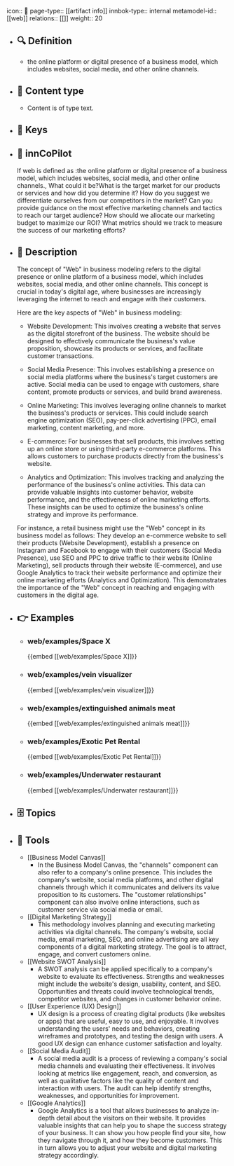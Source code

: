 icon:: 🧿
page-type:: [[artifact info]]
innbok-type:: internal
metamodel-id:: [[web]]
relations:: [[]]
weight:: 20

- ## 🔍 Definition
  - the online platform or digital presence of a business model, which includes websites, social media, and other online channels.
- ## 📰 Content type 
  - Content is of type text.
  
- ## 🔑 Keys
  
- ## 🤖 innCoPilot
  If web is defined as :the online platform or digital presence of a business model, which includes websites, social media, and other online channels., What could it be?What is the target market for our products or services and how did you determine it?
  How do you suggest we differentiate ourselves from our competitors in the market?
  Can you provide guidance on the most effective marketing channels and tactics to reach our target audience?
  How should we allocate our marketing budget to maximize our ROI?
  What metrics should we track to measure the success of our marketing efforts?
- ## 📖 Description
  The concept of "Web" in business modeling refers to the digital presence or online platform of a business model, which includes websites, social media, and other online channels. This concept is crucial in today's digital age, where businesses are increasingly leveraging the internet to reach and engage with their customers.
  
  Here are the key aspects of "Web" in business modeling:
  
  - Website Development: This involves creating a website that serves as the digital storefront of the business. The website should be designed to effectively communicate the business's value proposition, showcase its products or services, and facilitate customer transactions.
  
  - Social Media Presence: This involves establishing a presence on social media platforms where the business's target customers are active. Social media can be used to engage with customers, share content, promote products or services, and build brand awareness.
  
  - Online Marketing: This involves leveraging online channels to market the business's products or services. This could include search engine optimization (SEO), pay-per-click advertising (PPC), email marketing, content marketing, and more.
  
  - E-commerce: For businesses that sell products, this involves setting up an online store or using third-party e-commerce platforms. This allows customers to purchase products directly from the business's website.
  
  - Analytics and Optimization: This involves tracking and analyzing the performance of the business's online activities. This data can provide valuable insights into customer behavior, website performance, and the effectiveness of online marketing efforts. These insights can be used to optimize the business's online strategy and improve its performance.
  
  For instance, a retail business might use the "Web" concept in its business model as follows: They develop an e-commerce website to sell their products (Website Development), establish a presence on Instagram and Facebook to engage with their customers (Social Media Presence), use SEO and PPC to drive traffic to their website (Online Marketing), sell products through their website (E-commerce), and use Google Analytics to track their website performance and optimize their online marketing efforts (Analytics and Optimization). This demonstrates the importance of the "Web" concept in reaching and engaging with customers in the digital age.
- ## 👉 Examples
  - ### web/examples/Space X
    {{embed [[web/examples/Space X]]}}
  - ### web/examples/vein visualizer
    {{embed [[web/examples/vein visualizer]]}}
  - ### web/examples/extinguished animals meat
    {{embed [[web/examples/extinguished animals meat]]}}
  - ### web/examples/Exotic Pet Rental
    {{embed [[web/examples/Exotic Pet Rental]]}}
  - ### web/examples/Underwater restaurant
    {{embed [[web/examples/Underwater restaurant]]}}
  
- ## 🗄️ Topics
  
- ## 🧰 Tools
  - [[Business Model Canvas]]
    - In the Business Model Canvas, the "channels" component can also refer to a company's online presence. This includes the company's website, social media platforms, and other digital channels through which it communicates and delivers its value proposition to its customers. The "customer relationships" component can also involve online interactions, such as customer service via social media or email.
  - [[Digital Marketing Strategy]]
    - This methodology involves planning and executing marketing activities via digital channels. The company's website, social media, email marketing, SEO, and online advertising are all key components of a digital marketing strategy. The goal is to attract, engage, and convert customers online.
  - [[Website SWOT Analysis]]
    - A SWOT analysis can be applied specifically to a company's website to evaluate its effectiveness. Strengths and weaknesses might include the website's design, usability, content, and SEO. Opportunities and threats could involve technological trends, competitor websites, and changes in customer behavior online.
  - [[User Experience (UX) Design]]
    - UX design is a process of creating digital products (like websites or apps) that are useful, easy to use, and enjoyable. It involves understanding the users' needs and behaviors, creating wireframes and prototypes, and testing the design with users. A good UX design can enhance customer satisfaction and loyalty.
  - [[Social Media Audit]]
    - A social media audit is a process of reviewing a company's social media channels and evaluating their effectiveness. It involves looking at metrics like engagement, reach, and conversion, as well as qualitative factors like the quality of content and interaction with users. The audit can help identify strengths, weaknesses, and opportunities for improvement.
  - [[Google Analytics]]
    - Google Analytics is a tool that allows businesses to analyze in-depth detail about the visitors on their website. It provides valuable insights that can help you to shape the success strategy of your business. It can show you how people find your site, how they navigate through it, and how they become customers. This in turn allows you to adjust your website and digital marketing strategy accordingly.
